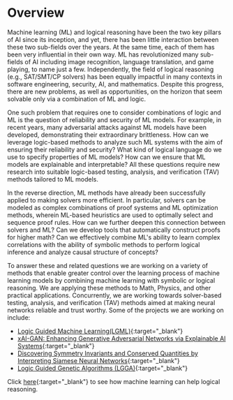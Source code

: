 # Overview
Machine learning (ML) and logical reasoning have been the two key pillars of AI since its inception, and yet, there has been little interaction between these two sub-fields over the years. At the same time, each of them has been very influential in their own way. ML has revolutionized many sub-fields of AI including image recognition, language translation, and game playing, to name just a few. Independently, the field of logical reasoning (e.g., SAT/SMT/CP solvers) has been equally impactful in many contexts in software engineering, security, AI, and mathematics. Despite this progress, there are new problems, as well as opportunities, on the horizon that seem solvable only via a combination of ML and logic. 

One such problem that requires one to consider combinations of logic and ML is the question of reliability and security of ML models. For example, in recent years, many adversarial attacks against ML models have been developed, demonstrating their extraordinary brittleness. How can we leverage logic-based methods to analyze such ML systems with the aim of ensuring their reliability and security? What kind of logical language do we use to specify properties of ML models? How can we ensure that ML models are explainable and interpretable? All these questions require new research into suitable logic-based testing, analysis, and verification (TAV) methods tailored to ML models.

In the reverse direction, ML methods have already been successfully applied to making solvers more efficient. In particular, solvers can be modeled as complex combinations of proof systems and ML optimization methods, wherein ML-based heuristics are used to optimally select and sequence proof rules. How can we further deepen this connection between solvers and ML? Can we develop tools that automatically construct proofs for higher math? Can we effectively combine ML's ability to learn complex correlations with the ability of symbolic methods to perform logical inference and analyze causal structure of concepts? 

To answer these and related questions we are working on a variety of methods that enable greater control over the learning process of machine learning models by combining machine learning with symbolic or logical reasoning. We are applying these methods to Math, Physics, and other practical applications. Concurrently, we are working towards solver-based testing, analysis, and verification (TAV) methods aimed at making neural networks reliable and trust worthy. Some of the projects we are working on include:

- [Logic Guided Machine Learning(LGML)](https://github.com/ml-logic-seminar/ml_logic_website/blob/gh-pages/lgml.md){:target="_blank"}
- [xAI-GAN: Enhancing Generative Adversarial Networks via Explainable AI Systems](https://github.com/ml-logic-seminar/ml_logic_website/blob/gh-pages/xAIGAN.md){:target="_blank"}
- [Discovering Symmetry Invariants and Conserved Quantities by Interpreting Siamese Neural Networks](https://github.com/ml-logic-seminar/ml_logic_website/blob/gh-pages/siamese.md){:target="_blank"}
- [Logic Guided Genetic Algorithms (LGGA)](https://dhananjayashok.github.io/LGGA/){:target="_blank"}

Click [here](https://sites.google.com/a/gsd.uwaterloo.ca/maplesat/){:target="_blank"} to see how machine learning can help logical reasoning.

